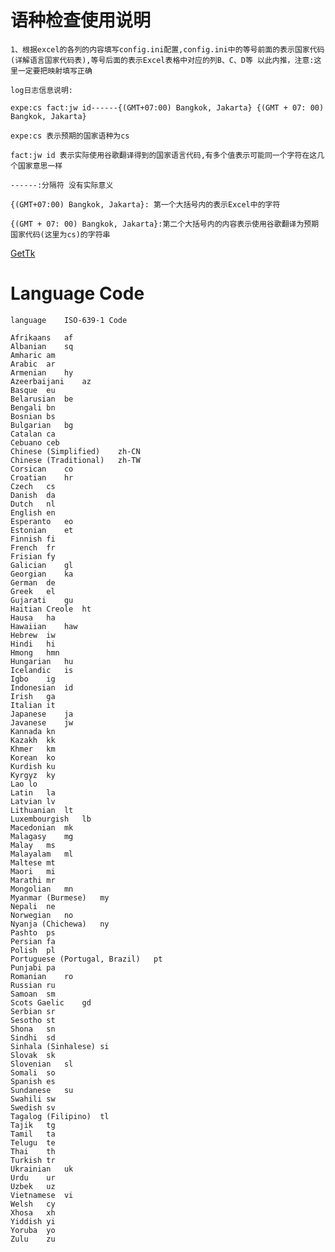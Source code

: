 # 语种检查使用说明 #
	1、根据excel的各列的内容填写config.ini配置,config.ini中的等号前面的表示国家代码(详解语言国家代码表),等号后面的表示Excel表格中对应的列B、C、D等 以此内推，注意:这里一定要把映射填写正确

    log日志信息说明:

    expe:cs fact:jw id------{(GMT+07:00) Bangkok, Jakarta} {(GMT + 07: 00) Bangkok, Jakarta}

    expe:cs 表示预期的国家语种为cs

    fact:jw id 表示实际使用谷歌翻译得到的国家语言代码,有多个值表示可能同一个字符在这几个国家意思一样

    ------:分隔符 没有实际意义

    {(GMT+07:00) Bangkok, Jakarta}: 第一个大括号内的表示Excel中的字符

    {(GMT + 07: 00) Bangkok, Jakarta}:第二个大括号内的内容表示使用谷歌翻译为预期国家代码(这里为cs)的字符串
    
[GetTk](https://github.com/MrS0m30n3/google-translate/tree/master/google_translate)

# Language Code #
	language	ISO-639-1 Code

	Afrikaans	af
	Albanian	sq
	Amharic	am
	Arabic	ar
	Armenian	hy
	Azeerbaijani	az
	Basque	eu
	Belarusian	be
	Bengali	bn
	Bosnian	bs
	Bulgarian	bg
	Catalan	ca
	Cebuano	ceb
	Chinese (Simplified)	zh-CN
	Chinese (Traditional)	zh-TW
	Corsican	co
	Croatian	hr
	Czech	cs
	Danish	da
	Dutch	nl
	English	en
	Esperanto	eo
	Estonian	et
	Finnish	fi
	French	fr
	Frisian	fy
	Galician	gl
	Georgian	ka
	German	de
	Greek	el
	Gujarati	gu
	Haitian Creole	ht
	Hausa	ha
	Hawaiian	haw
	Hebrew	iw
	Hindi	hi
	Hmong	hmn
	Hungarian	hu
	Icelandic	is
	Igbo	ig
	Indonesian	id
	Irish	ga
	Italian	it
	Japanese	ja
	Javanese	jw
	Kannada	kn
	Kazakh	kk
	Khmer	km
	Korean	ko
	Kurdish	ku
	Kyrgyz	ky
	Lao	lo
	Latin	la
	Latvian	lv
	Lithuanian	lt
	Luxembourgish	lb
	Macedonian	mk
	Malagasy	mg
	Malay	ms
	Malayalam	ml
	Maltese	mt
	Maori	mi
	Marathi	mr
	Mongolian	mn
	Myanmar (Burmese)	my
	Nepali	ne
	Norwegian	no
	Nyanja (Chichewa)	ny
	Pashto	ps
	Persian	fa
	Polish	pl
	Portuguese (Portugal, Brazil)	pt
	Punjabi	pa
	Romanian	ro
	Russian	ru
	Samoan	sm
	Scots Gaelic	gd
	Serbian	sr
	Sesotho	st
	Shona	sn
	Sindhi	sd
	Sinhala (Sinhalese)	si
	Slovak	sk
	Slovenian	sl
	Somali	so
	Spanish	es
	Sundanese	su
	Swahili	sw
	Swedish	sv
	Tagalog (Filipino)	tl
	Tajik	tg
	Tamil	ta
	Telugu	te
	Thai	th
	Turkish	tr
	Ukrainian	uk
	Urdu	ur
	Uzbek	uz
	Vietnamese	vi
	Welsh	cy
	Xhosa	xh
	Yiddish	yi
	Yoruba	yo
	Zulu	zu
